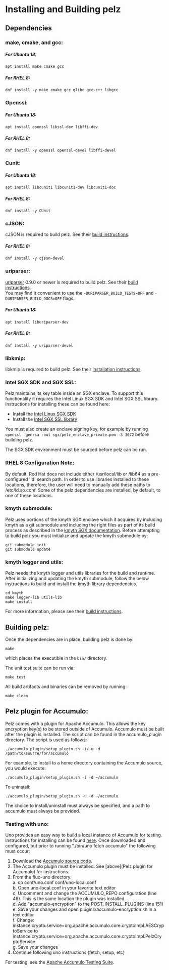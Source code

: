 # Installing and Building pelz

## Dependencies

### make, cmake, and gcc:
##### For Ubuntu 18:
	apt install make cmake gcc
##### For RHEL 8:
	dnf install -y make cmake gcc glibc gcc-c++ libgcc

### Openssl:
##### For Ubuntu 18:
	apt install openssl libssl-dev libffi-dev
##### For RHEL 8:
	dnf install -y openssl openssl-devel libffi-devel
### Cunit:
##### For Ubuntu 18:
	apt install libcunit1 libcunit1-dev libcunit1-doc
##### For RHEL 8:
	dnf install -y CUnit

### cJSON:
cJSON is required to build pelz. See their [build instructions](https://github.com/DaveGamble/cJSON#building).
##### For RHEL 8:
	dnf install -y cjson-devel

### uriparser:
[uriparser](https://github.com/uriparser/uriparser) 0.9.0 or newer is required 
to build pelz. See their [build instructions](https://github.com/uriparser/uriparser#compilation).  
You may find it convenient to use the ```-DURIPARSER_BUILD_TESTS=OFF``` and 
```-DURIPARSER_BUILD_DOCS=OFF``` flags.
##### For Ubuntu 18:
	apt install liburiparser-dev
##### For RHEL 8:
	dnf install -y uriparser-devel

### libkmip:
libkmip is required to build pelz. See their [installation instructions](https://libkmip.readthedocs.io/en/latest/installation.html).

### Intel SGX SDK and SGX SSL:
Pelz maintains its key table inside an SGX enclave. To support this functionality 
it requires the Intel Linux SGX SDK and Intel SGX SSL library. Instructions for 
installing these can be found here:
 * Install the [Intel Linux SGX SDK](https://github.com/intel/linux-sgx)
 * Install the [Intel SGX SSL library](https://github.com/intel/intel-sgx-ssl)

You must also create an enclave signing key, for example by running ```openssl 
genrsa -out sgx/pelz_enclave_private.pem -3 3072``` before building pelz.

The SGX SDK environment must be sourced before pelz can be run.

### RHEL 8 Configuration Note:
By default, Red Hat does not include either /usr/local/lib or /lib64 as a 
pre-configured 'ld' search path. In order to use libraries installed to these 
locations, therefore, the user will need to manually add these paths to /etc/ld.so.conf. 
Some of the pelz dependencies are installed, by default, to one of these locations.

### kmyth submodule:
Pelz uses portions of the kmyth SGX enclave which it acquires by including kmyth 
as a git submodule and including the right files as part of its build process 
as described in the [kmyth SGX documentation](https://github.com/NationalSecurityAgency/kmyth/tree/main/sgx). 
Before attempting to build pelz you must initialize and update the kmyth submodule by:

    git submodule init
    git submodule update

### kmyth logger and utils:
Pelz needs the kmyth logger and utils libraries for the build and runtime. After 
initializing and updating the kmyth submodule, follow the below instructions to 
build and install the kmyth library dependencies.

    cd kmyth
    make logger-lib utils-lib
    make install

For more information, please see their [build instructions](https://github.com/NationalSecurityAgency/kmyth/blob/main/INSTALL.md).

## Building pelz:
Once the dependencies are in place, building pelz is done by:

    make
    
which places the executible in the ```bin/``` directory.
    
The unit test suite can be run via:

    make test
    
All build artifacts and binaries can be removed by running:

    make clean


## Pelz plugin for Accumulo:
Pelz comes with a plugin for Apache Accumulo. This allows the key encryption 
key(s) to be stored outside of Accumulo. Accumulo must be built after the plugin 
is installed. The script can be found in the accumulo_plugin directory. The 
script is used as follows:

    ./accumulo_plugin/setup_plugin.sh -i/-u -d /path/to/source/for/accumulo

For example, to install to a home directory containing the Accumulo source, you 
would execute:

    ./accumulo_plugin/setup_plugin.sh -i -d ~/accumulo

To uninstall:

    ./accumulo_plugin/setup_plugin.sh -u -d ~/accumulo

The choice to install/uninstall must always be specified, and a path to accumulo 
must always be provided.

### Testing with uno:
Uno provides an easy way to build a local instance of Accumulo for testing. 
Instructions for installing can be found [here](https://github.com/apache/fluo-uno). 
Once downloaded and configured, but prior to running "./bin/uno fetch accumulo" 
the following must occur:  

1. Download the [Accumulo source code](https://github.com/apache/accumulo).
2. The Accumulo plugin must be installed. See [above](Pelz plugin for Accumulo) for instructions.
3. From the fluo-uno directory:  
    a. cp conf/uno.conf conf/uno-local.conf  
    b. Open uno-local.conf in your favorite text editor  
    c. Uncomment and change the ACCUMULO_REPO configuration (line 46). This is the same location the plugin was installed.  
    d. Add "accumulo-encryption" to the POST_INSTALL_PLUGINS (line 151)  
    e. Save your changes and open plugins/accumulo-encryption.sh in a text editor  
    f. Change:  
        instance.crypto.service=org.apache.accumulo.core.cryptoImpl.AESCryptoService to  
        instance.crypto.service=org.apache.accumulo.core.cryptoImpl.PelzCryptoService  
    g. Save your changes  
4. Continue following uno instructions (fetch, setup, etc)

For testing, see the [Apache Accumulo Testing Suite](https://github.com/apache/accumulo-testing).

